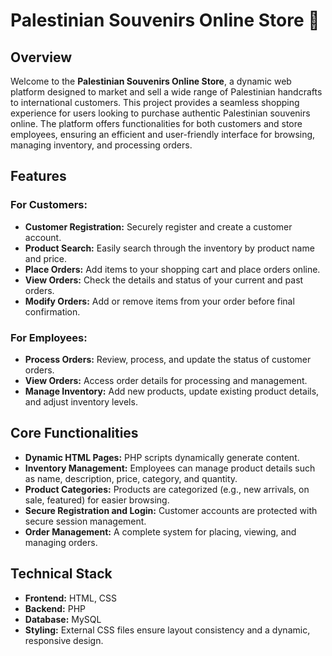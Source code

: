 <h1>Palestinian Souvenirs Online Store 🏺</h1>

<h2>Overview</h2>
<p>
    Welcome to the <strong>Palestinian Souvenirs Online Store</strong>, a dynamic web platform designed to market and sell a wide range of Palestinian handcrafts to international customers. This project provides a seamless shopping experience for users looking to purchase authentic Palestinian souvenirs online. The platform offers functionalities for both customers and store employees, ensuring an efficient and user-friendly interface for browsing, managing inventory, and processing orders.
</p>

<h2>Features</h2>

<h3>For Customers:</h3>
<ul>
    <li><strong>Customer Registration:</strong> Securely register and create a customer account.</li>
    <li><strong>Product Search:</strong> Easily search through the inventory by product name and price.</li>
    <li><strong>Place Orders:</strong> Add items to your shopping cart and place orders online.</li>
    <li><strong>View Orders:</strong> Check the details and status of your current and past orders.</li>
    <li><strong>Modify Orders:</strong> Add or remove items from your order before final confirmation.</li>
</ul>

<h3>For Employees:</h3>
<ul>
    <li><strong>Process Orders:</strong> Review, process, and update the status of customer orders.</li>
    <li><strong>View Orders:</strong> Access order details for processing and management.</li>
    <li><strong>Manage Inventory:</strong> Add new products, update existing product details, and adjust inventory levels.</li>
</ul>

<h2>Core Functionalities</h2>
<ul>
    <li><strong>Dynamic HTML Pages:</strong> PHP scripts dynamically generate content.</li>
    <li><strong>Inventory Management:</strong> Employees can manage product details such as name, description, price, category, and quantity.</li>
    <li><strong>Product Categories:</strong> Products are categorized (e.g., new arrivals, on sale, featured) for easier browsing.</li>
    <li><strong>Secure Registration and Login:</strong> Customer accounts are protected with secure session management.</li>
    <li><strong>Order Management:</strong> A complete system for placing, viewing, and managing orders.</li>
</ul>

<h2>Technical Stack</h2>
<ul>
    <li><strong>Frontend:</strong> HTML, CSS</li>
    <li><strong>Backend:</strong> PHP</li>
    <li><strong>Database:</strong> MySQL</li>
    <li><strong>Styling:</strong> External CSS files ensure layout consistency and a dynamic, responsive design.</li>
</ul>
